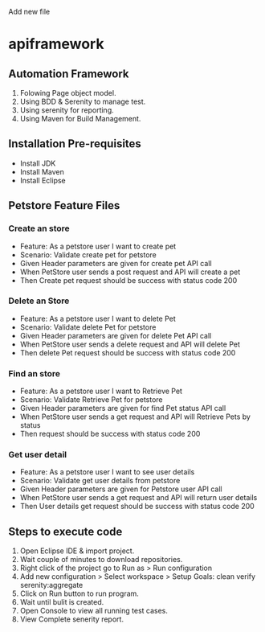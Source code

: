 Add new file
# apiframework
## Automation Framework
1. Folowing Page object model.
2. Using BDD & Serenity to manage test.
3. Using serenity for reporting. 
4. Using Maven for Build Management.
## Installation Pre-requisites
- Install JDK
- Install Maven
- Install Eclipse
## Petstore Feature Files 
### Create an store
- Feature: As a petstore user I want to create pet  
- Scenario: Validate create pet for petstore 
- Given Header parameters are given for create pet API call
- When PetStore user sends a post request and API will create a pet
- Then Create pet request should be success with status code 200
### Delete an Store
- Feature: As a petstore user I want to  delete Pet 
- Scenario: Validate delete Pet  for petstore 
- Given Header parameters are given for delete Pet  API call
- When PetStore user sends a delete request and API will delete Pet 
- Then  delete Pet request should be success with status code 200
### Find an store
- Feature: As a petstore user I want to  Retrieve Pet 
- Scenario: Validate Retrieve Pet for petstore 
- Given Header parameters are given for find Pet status API call
- When PetStore user sends a get request and API will Retrieve Pets by status
- Then  request should be success with status code 200
### Get user detail
- Feature: As a petstore user I want to see user details 
- Scenario: Validate get user details from petstore 
- Given Header parameters are given for Petstore user API call
- When PetStore user sends a get request and API will return user details
- Then User details get request should be success with status code 200


## Steps to execute code
1. Open Eclipse IDE & import project. 
2. Wait couple of minutes to download repositories. 
3. Right click of the project go to Run as > Run configuration 
4. Add new configuration > Select workspace > Setup Goals: clean verify serenity:aggregate 
5. Click on Run button to run program. 
6. Wait until bulit is created.
7. Open Console to view all running test cases. 
8. View Complete senerity report. 
